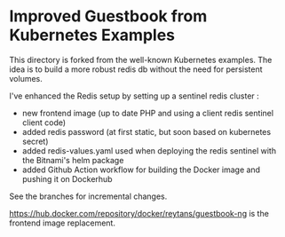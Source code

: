 # Improved Guestbook from Kubernetes Examples

This directory is forked from the well-known Kubernetes examples.
The idea is to build a more robust redis db without the need for persistent volumes.

I've enhanced the Redis setup by setting up a sentinel redis cluster :
- new frontend image (up to date PHP and using a client redis sentinel client code)
- added redis password (at first static, but soon based on kubernetes secret)
- added redis-values.yaml used when deploying the redis sentinel with the Bitnami's helm package
- added Github Action workflow for building the Docker image and pushing it on Dockerhub

See the branches for incremental changes.

https://hub.docker.com/repository/docker/reytans/guestbook-ng is the frontend image replacement. 
